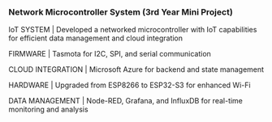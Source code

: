 ### Network Microcontroller System (3rd Year Mini Project) 

IoT SYSTEM | Developed a networked microcontroller with IoT capabilities for efficient data management and cloud integration 

FIRMWARE | Tasmota for I2C, SPI, and serial communication 

CLOUD INTEGRATION | Microsoft Azure for backend and state management 

HARDWARE | Upgraded from ESP8266 to ESP32-S3 for enhanced Wi-Fi 

DATA MANAGEMENT | Node-RED, Grafana, and InfluxDB for real-time monitoring and analysis 

 
